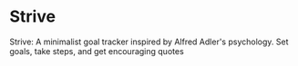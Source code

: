 # Strive
Strive: A minimalist goal tracker inspired by Alfred Adler's psychology. Set goals, take steps, and get encouraging quotes
